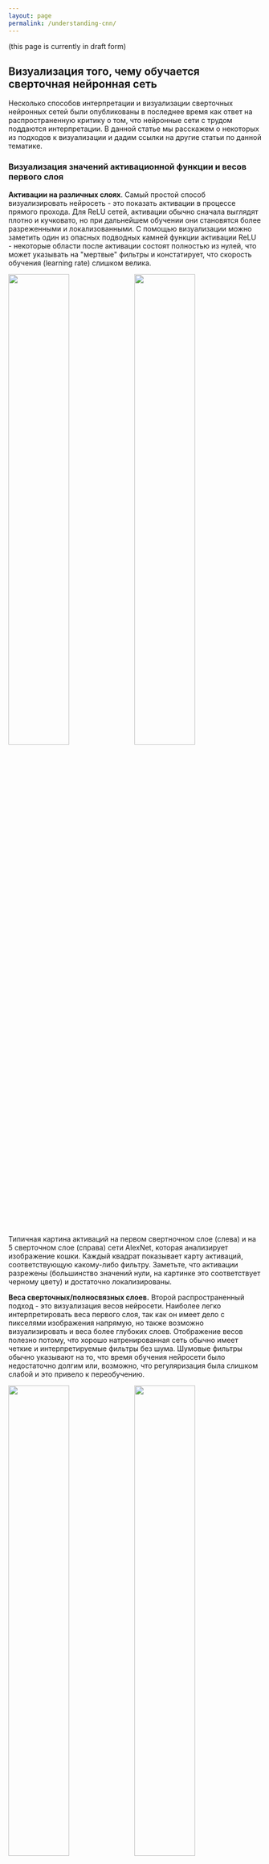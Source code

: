 ```yaml
---
layout: page
permalink: /understanding-cnn/
---
```


<a name='vis'></a>

(this page is currently in draft form)

## Визуализация того, чему обучается сверточная нейронная сеть

Несколько способов интерпретации и визуализации сверточных нейронных сетей были опубликованы в последнее время как ответ на распространенную критику о том, что нейронные сети с трудом поддаются интерпретации. В данной статье мы расскажем о некоторых из подходов к визуализации и дадим ссылки на другие статьи по данной тематике.

### Визуализация значений активационной функции и весов первого слоя

**Активации на различных слоях**. Самый простой способ визуализировать нейросеть - это показать активации в процессе прямого прохода. Для ReLU сетей, активации обычно сначала выглядят плотно и кучковато, но при дальнейшем обучении они становятся более разреженными и локализованными. С помощью визуализации можно заметить один из опасных подводных камней функции активации ReLU - некоторые области после активации состоят полностью из нулей, что может указывать на "мертвые" фильтры и констатирует, что скорость обучения (learning rate) слишком велика.

<div class="fig figcenter fighighlight">
  <img src="/assets/cnnvis/act1.jpeg" width="49%">
  <img src="/assets/cnnvis/act2.jpeg" width="49%">
  <div class="figcaption">
    Типичная картина активаций на первом свертночном слое (слева) и на 5 сверточном слое (справа) сети AlexNet, которая анализирует изображение кошки. Каждый квадрат показывает карту активаций, соответствующую какому-либо фильтру. Заметьте, что активации разрежены (большинство значений нули, на картинке это соответствует черному цвету) и достаточно локализированы.
  </div>
</div>

**Веса сверточных/полносвязных слоев.** Второй распространенный подход - это визуализация весов нейросети. Наиболее легко интерпретировать веса первого слоя, так как он имеет дело с пикселями изображения напрямую, но также возможно визуализировать и веса более глубоких слоев. Отображение весов полезно потому, что хорошо натренированная сеть обычно имеет четкие и интерпретируемые фильтры без шума. Шумовые фильтры обычно указывают на то, что время обучения нейросети было недостаточно долгим или, возможно, что регуляризация была слишком слабой и это привело к переобучению.

<div class="fig figcenter fighighlight">
  <img src="/assets/cnnvis/filt1.jpeg" width="49%">
  <img src="/assets/cnnvis/filt2.jpeg" width="49%">
  <div class="figcaption">
    Типичное изображение фильтров первого сверточного слоя (слева) и второго сверточного слоя (справа) в полностью обученной сети AlexNet. Заметьте, что веса первого уровня выглядят четко и гладко, указывая на то, что обучение нейронной сети сошлось к довольно оптимальному решению. Цветные и черно-белые признаки кластеризованы, потому что AlexNet содержить два отдельных потока обработки изображения и очевидное следствие данной архитектуры, что один поток учится выделять частовстречаемые черно-белые признаки, а второй поток выучивает редковстречающиеся цветные признаки. Веса второго сверточного слоя не совсем интерпретируемы, но очевидно, что изображения являются четкими и гладкими, без шума.
  </div>
</div>

### Retrieving images that maximally activate a neuron

Another visualization technique is to take a large dataset of images, feed them through the network and keep track of which images maximally activate some neuron. We can then visualize the images to get an understanding of what the neuron is looking for in its receptive field. One such visualization (among others) is shown in [Rich feature hierarchies for accurate object detection and semantic segmentation](http://arxiv.org/abs/1311.2524) by Ross Girshick et al.:

<div class="fig figcenter fighighlight">
  <img src="/assets/cnnvis/pool5max.jpeg" width="100%">
  <div class="figcaption">
    Maximally activating images for some POOL5 (5th pool layer) neurons of an AlexNet. The activation values and the receptive field of the particular neuron are shown in white. (In particular, note that the POOL5 neurons are a function of a relatively large portion of the input image!) It can be seen that some neurons are responsive to upper bodies, text, or specular highlights.
  </div>
</div>

One problem with this approach is that ReLU neurons do not necessarily have any semantic meaning by themselves. Rather, it is more appropriate to think of multiple ReLU neurons as the basis vectors of some space that represents in image patches. In other words, the visualization is showing the patches at the edge of the cloud of representations, along the (arbitrary) axes that correspond to the filter weights. This can also be seen by the fact that neurons in a ConvNet operate linearly over the input space, so any arbitrary rotation of that space is a no-op. This point was further argued in [Intriguing properties of neural networks](http://arxiv.org/abs/1312.6199) by Szegedy et al., where they perform a similar visualization along arbitrary directions in the representation space.

### Embedding the codes with t-SNE 

ConvNets can be interpreted as gradually transforming the images into a representation in which the classes are separable by a linear classifier. We can get a rough idea about the topology of this space by embedding images into two dimensions so that their low-dimensional representation has approximately equal distances than their high-dimensional representation. There are many embedding methods that have been developed with the intuition of embedding high-dimensional vectors in a low-dimensional space while preserving the pairwise distances of the points. Among these, [t-SNE](http://lvdmaaten.github.io/tsne/) is one of the best-known methods that consistently produces visually-pleasing results.

To produce an embedding, we can take a set of images and use the ConvNet to extract the CNN codes (e.g. in AlexNet the 4096-dimensional vector right before the classifier, and crucially, including the ReLU non-linearity). We can then plug these into t-SNE and get 2-dimensional vector for each image. The corresponding images can them be visualized in a grid:

<div class="fig figcenter fighighlight">
  <img src="/assets/cnnvis/tsne.jpeg" width="100%">
  <div class="figcaption">
    t-SNE embedding of a set of images based on their CNN codes. Images that are nearby each other are also close in the CNN representation space, which implies that the CNN "sees" them as being very similar. Notice that the similarities are more often class-based and semantic rather than pixel and color-based. For more details on how this visualization was produced the associated code, and more related visualizations at different scales refer to <a href="http://cs.stanford.edu/people/karpathy/cnnembed/">t-SNE visualization of CNN codes</a>.
  </div>
</div>

### Occluding parts of the image

Suppose that a ConvNet classifies an image as a dog. How can we be certain that it's actually picking up on the dog in the image as opposed to some contextual cues from the background or some other miscellaneous object? One way of investigating which part of the image some classification prediction is coming from is by plotting the probability of the class of interest (e.g. dog class) as a function of the position of an occluder object. That is, we iterate over regions of the image, set a patch of the image to be all zero, and look at the probability of the class. We can visualize the probability as a 2-dimensional heat map. This approach has been used in Matthew Zeiler's [Visualizing and Understanding Convolutional Networks](http://arxiv.org/abs/1311.2901):

<div class="fig figcenter fighighlight">
  <img src="/assets/cnnvis/occlude.jpeg" width="100%">
  <div class="figcaption">
    Three input images (top). Notice that the occluder region is shown in grey. As we slide the occluder over the image we record the probability of the correct class and then visualize it as a heatmap (shown below each image). For instance, in the left-most image we see that the probability of Pomeranian plummets when the occluder covers the face of the dog, giving us some level of confidence that the dog's face is primarily responsible for the high classification score. Conversely, zeroing out other parts of the image is seen to have relatively negligible impact.
  </div>
</div>

### Visualizing the data gradient and friends

**Data Gradient**.

[Deep Inside Convolutional Networks: Visualising Image Classification Models and Saliency Maps](http://arxiv.org/abs/1312.6034)

**DeconvNet**.

[Visualizing and Understanding Convolutional Networks](http://arxiv.org/abs/1311.2901)

**Guided Backpropagation**.

[Striving for Simplicity: The All Convolutional Net](http://arxiv.org/abs/1412.6806)

### Reconstructing original images based on CNN Codes

[Understanding Deep Image Representations by Inverting Them](http://arxiv.org/abs/1412.0035)

### How much spatial information is preserved?

[Do ConvNets Learn Correspondence?](http://papers.nips.cc/paper/5420-do-convnets-learn-correspondence.pdf) (tldr: yes)

### Plotting performance as a function of image attributes

[ImageNet Large Scale Visual Recognition Challenge](http://arxiv.org/abs/1409.0575)

## Fooling ConvNets

[Explaining and Harnessing Adversarial Examples](http://arxiv.org/abs/1412.6572)

## Comparing ConvNets to Human labelers

[What I learned from competing against a ConvNet on ImageNet](http://karpathy.github.io/2014/09/02/what-i-learned-from-competing-against-a-convnet-on-imagenet/)
